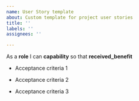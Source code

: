 ```yaml
---
name: User Story template
about: Custom template for project user stories
title: ''
labels: ''
assignees: ''

---
```


As a **role** I can **capability** so that **received_benefit**

- Acceptance criteria 1

- Acceptance criteria 2

- Acceptance criteria 3
